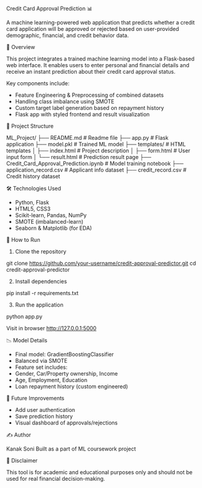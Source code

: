 Credit Card Approval Prediction 📊

A machine learning-powered web application that predicts whether a credit card application will be approved or rejected based on user-provided demographic, financial, and credit behavior data.

🔎 Overview

This project integrates a trained machine learning model into a Flask-based web interface. It enables users to enter personal and financial details and receive an instant prediction about their credit card approval status.

Key components include:

- Feature Engineering & Preprocessing of combined datasets
- Handling class imbalance using SMOTE
- Custom target label generation based on repayment history
- Flask app with styled frontend and result visualization

📄 Project Structure

ML_Project/
├── README.md                        # Readme file 
├── app.py                           # Flask application
├── model.pkl                        # Trained ML model
├── templates/                       # HTML templates
│   ├── index.html                   # Project description
│   ├── form.html                    # User input form
│   └── result.html                  # Prediction result page
├── Credit_Card_Approval_Prediction.ipynb  # Model training notebook
├── application_record.csv           # Applicant info dataset
├── credit_record.csv                # Credit history dataset


🛠️ Technologies Used

- Python, Flask
- HTML5, CSS3
- Scikit-learn, Pandas, NumPy
- SMOTE (imbalanced-learn)
- Seaborn & Matplotlib (for EDA)

🚀 How to Run

1. Clone the repository

git clone https://github.com/your-username/credit-approval-predictor.git
cd credit-approval-predictor

2. Install dependencies

pip install -r requirements.txt

3. Run the application

python app.py

Visit in browser
http://127.0.0.1:5000


📉 Model Details

- Final model: GradientBoostingClassifier
- Balanced via SMOTE
- Feature set includes:
- Gender, Car/Property ownership, Income
- Age, Employment, Education
- Loan repayment history (custom engineered)

📆 Future Improvements

- Add user authentication
- Save prediction history
- Visual dashboard of approvals/rejections

✍️ Author

Kanak Soni
Built as a part of ML coursework project

🚫 Disclaimer

This tool is for academic and educational purposes only and should not be used for real financial decision-making.

